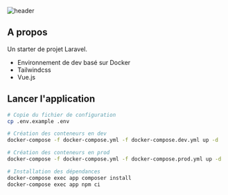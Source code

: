 ![header](https://repository-images.githubusercontent.com/369639032/7a00e980-ba8c-11eb-9038-d0dda0c3cf7c)

## A propos

Un starter de projet Laravel.

+ Environnement de dev basé sur Docker
+ Tailwindcss
+ Vue.js

## Lancer l'application

```bash
# Copie du fichier de configuration
cp .env.example .env

# Création des conteneurs en dev
docker-compose -f docker-compose.yml -f docker-compose.dev.yml up -d

# Création des conteneurs en prod
docker-compose -f docker-compose.yml -f docker-compose.prod.yml up -d

# Installation des dépendances
docker-compose exec app composer install
docker-compose exec app npm ci
```
